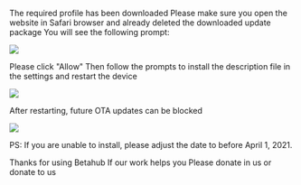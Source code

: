 The required profile has been downloaded
Please make sure you open the website in Safari browser and already deleted the downloaded update package
You will see the following prompt:

![][Install Profile Alert]

Please click "Allow"
Then follow the prompts to install the description file in the settings and restart the device

![][After Install Profile]

After restarting, future OTA updates can be blocked

![][System No Update]

PS: If you are unable to install, please adjust the date to before April 1, 2021.

Thanks for using Betahub
If our work helps you
Please donate in us or donate to us

[Install Profile Alert]: https://tva1.sinaimg.cn/large/008i3skNgy1gwrggvxz5jj30gz0af0sn.jpg
[After Install Profile]: https://tva1.sinaimg.cn/large/008i3skNgy1gwrgh8ayj1j311q0hqdgm.jpg
[System No Update]: https://tva1.sinaimg.cn/large/008i3skNgy1gwrghbnw2ij30f10hqaa0.jpg
